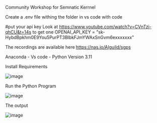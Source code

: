 Community Workshop for Semnatic Kerrnel

Create a .env file withing the folder in vs code with code

#put your api key Look at https://www.youtube.com/watch?v=CVnTzj-qhCU&t=14s to get one
OPENAI_API_KEY = "sk-HybdBpkhm0E9You5PurPT3BlbkFJmYWAxSnGvm6exxxxxxx"

The recordings are available here https://nas.io/AIguild/sgps

Anaconda - Vs code - Python Version 3.11

Install Requirements

![image](https://github.com/arshad831/Community_Workshops-/assets/70535034/7fd445df-e842-4442-88ea-f3a4ad8a167a)


Run the Python Program

![image](https://github.com/arshad831/Community_Workshops-/assets/70535034/d8034006-2a1e-4e9e-a43e-4c6c34997a37)


The output 


![image](https://github.com/arshad831/Community_Workshops-/assets/70535034/7ea77394-a349-4418-9022-fc8dcd256dcb)
